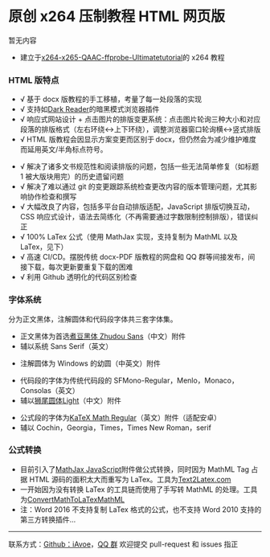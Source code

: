 # 原创 x264 压制教程 HTML 网页版
暂无内容

[comment]: <## [点此打开](https://iavoe.github.io/x265-web-tutorial/HTML/index.html)>

- 建立于[x264-x265-QAAC-ffprobe-Ultimatetutorial]("https://github.com/iAvoe/x264-x265-QAAC-ffprobe-Ultimatetutorial")的 x264 教程

### HTML 版特点

- √ 基于 docx 版教程的手工移植，考量了每一处段落的实现
- √ 支持如[Dark Reader](https://darkreader.org)的暗黑模式浏览器插件
- √ 响应式网站设计 + 点击图片的排版变更系统：点击图片轮询三种大小和对应段落的排版格式（左右环绕↔上下环绕），调整浏览器窗口轮询横↔竖式排版
- √ HTML 版教程会因显示方案变更而区别于&thinsp;docx，但仍然会为减少维护难度而延用英文/半角标点符号。</p>
- √ 解决了诸多文书规范性和阅读排版的问题，包括一些无法简单修复（如标题 1 被大版块用完）的历史遗留问题
- √ 解决了难以通过 git 的变更跟踪系统检查更改内容的版本管理问题，尤其影响协作检查和撰写
- √ 大幅改良了内容，包括多平台自动排版适配，JavaScript 排版切换互动，CSS 响应式设计，语法去简练化（不再需要通过字数限制控制排版），错误纠正
- √ 100% LaTex 公式（使用 MathJax 实现，支持复制为 MathML 以及 LaTex，见下）
- √ 高速 CI/CD。摆脱传统 docx-PDF 版教程的网盘和 QQ 群等间接发布，间接下载，每次更新要重复下载的困难
- √ 利用 Github 透明化的代码区别检查

### 字体系统

分为正文黑体，注解圆体和代码段字体共三套字体集。
<ul>
    <li>正文黑体为首选<a href="https://github.com/Buernia/Zhudou-Sans">煮豆黑体 Zhudou Sans</a>（中文）附件</li>
    <li>辅以系统 Sans Serif（英文）</li>
</ul>
<ul>
    <li>注解圆体为 Windows 的幼圆（中英文）附件</li>
</ul>
<ul>
    <li>代码段的字体为传统代码段的 SFMono-Regular，Menlo，Monaco，Consolas（英文）</li>
    <li>辅以<a href="https://github.com/max32002/swei-gothic/blob/master">狮尾圆体Light</a>（中文）附件</li>
</ul>
<ul>
    <li>公式段的字体为<a href="https://github.com/KaTeX/katex-fonts/blob/master/">KaTeX Math Regular</a>（英文）附件（适配安卓）</li>
    <li>辅以 Cochin，Georgia，Times，Times New Roman，serif</li>
</ul>

### 公式转换

- 目前引入了[MathJax JavaScript]("https://cdn.jsdelivr.net/npm/mathjax@3/es5/tex-svg.js")附件做公式转换，同时因为 MathML Tag 占据 HTML 源码的面积太大而重写为 LaTex。工具为[Text2Latex.com]("https://www.text2latex.com")
- 一开始因为没有转换 LaTex 的工具链而使用了手写转 MathML 的处理。工具为[ConvertMathToLaTexMathML]("https://webdemo.myscript.com/views/math/index.html")
- 注：Word 2016 不支持复制 LaTex 格式的公式，也不支持 Word 2010 支持的第三方转换插件...

-----

联系方式：[Github：iAvoe]("https://github.com/iAvoe/iAvoe)，[QQ 群]("https://jq.qq.com/?_wv=1027&k=5YJFXyf")
欢迎提交 pull-request 和 issues 指正
